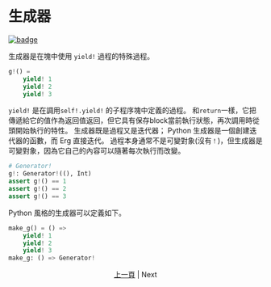 # 生成器

[![badge](https://img.shields.io/endpoint.svg?url=https%3A%2F%2Fgezf7g7pd5.execute-api.ap-northeast-1.amazonaws.com%2Fdefault%2Fsource_up_to_date%3Fowner%3Derg-lang%26repos%3Derg%26ref%3Dmain%26path%3Ddoc/EN/syntax/34_generator.md%26commit_hash%3D51de3c9d5a9074241f55c043b9951b384836b258)](https://gezf7g7pd5.execute-api.ap-northeast-1.amazonaws.com/default/source_up_to_date?owner=erg-lang&repos=erg&ref=main&path=doc/EN/syntax/34_generator.md&commit_hash=51de3c9d5a9074241f55c043b9951b384836b258)

生成器是在塊中使用 `yield!` 過程的特殊過程。

```python
g!() =
    yield! 1
    yield! 2
    yield! 3
```

`yield!` 是在調用`self!.yield!` 的子程序塊中定義的過程。 和`return`一樣，它把傳遞給它的值作為返回值返回，但它具有保存block當前執行狀態，再次調用時從頭開始執行的特性。
生成器既是過程又是迭代器； Python 生成器是一個創建迭代器的函數，而 Erg 直接迭代。 過程本身通常不是可變對象(沒有`！`)，但生成器是可變對象，因為它自己的內容可以隨著每次執行而改變。

```python
# Generator!
g!: Generator!((), Int)
assert g!() == 1
assert g!() == 2
assert g!() == 3
```

Python 風格的生成器可以定義如下。

```python
make_g() = () =>
    yield! 1
    yield! 2
    yield! 3
make_g: () => Generator!
```

<p align='center'>
    <a href='./33_package_system.md'>上一頁</a> | Next
</p>
